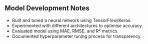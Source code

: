 ## Model Development Notes
- Built and tuned a neural network using TensorFlow/Keras.
- Experimented with different architectures to optimise accuracy.
- Evaluated model using MAE, RMSE, and R² metrics.
- Documented hyperparameter tuning process for transparency.